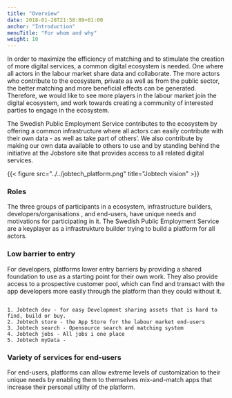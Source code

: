 ```yaml
---
title: "Overview"
date: 2018-01-28T21:58:09+01:00
anchor: "Introduction"
menuTitle: "For whom and why"
weight: 10
---
```


In order to maximize the efficiency of matching and to stimulate the creation of more digital services, a common digital ecosystem is needed. One where all actors in the labour market share data and collaborate. The more actors who contribute to the ecosystem, private as well as from the public sector,  the better matching and more beneficial effects can be generated. Therefore, we would like to see more players in the labour market join the digital ecosystem, and work towards creating a community of interested parties to engage in the ecosystem.

The Swedish Public Employment Service contributes to the ecosystem by offering a common infrastructure where all actors can easily contribute with their own data - as well as take part of others’. We also contribute by making our own data available to others to use and by standing behind the initiative at the Jobstore site that provides access to all related digital services.

{{< figure src="../../jobtech_platform.png" title="Jobtech vision" >}}

### Roles

The three groups of participants in a ecosystem, infrastructure builders, developers/organisations , and end-users, have unique needs and motivations for participating in it. The Swedish Public Employment Service are a keyplayer as a infrastrukture builder trying to build a platform for all actors.

### Low barrier to entry

For developers, platforms lower entry barriers by providing a shared foundation to use as a starting point for their own work. They also provide access to a prospective customer pool, which can find and transact with the app developers more easily through the platform than they could without it.

```Projects:

1. Jobtech dev - for easy Development sharing assets that is hard to find, build or buy.
2. Jobtech store - the App Store for the labour market end-users
3. Jobtech search - Opensource search and matching system
4. Jobtech jobs - All jobs i one place
5. Jobtech myData -
```


### Variety of services for end-users

For end-users, platforms can allow extreme levels of customization to their unique needs by enabling them to themselves mix-and-match apps that increase their personal utility of the platform.
